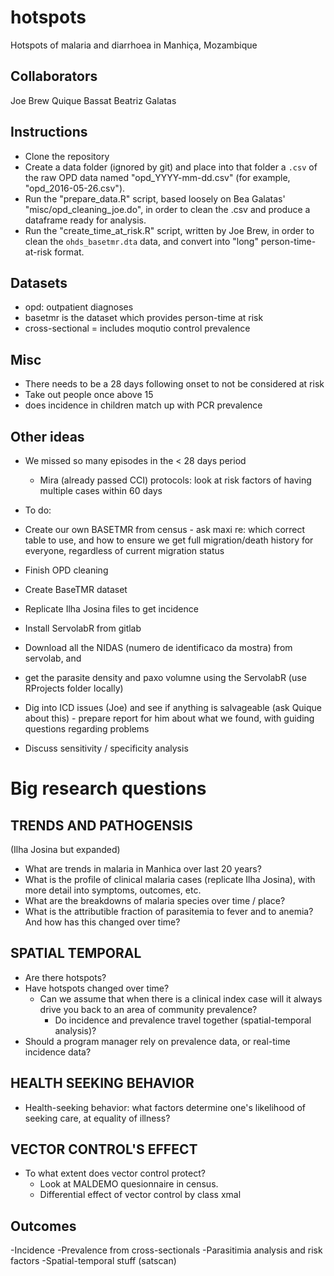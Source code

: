 # hotspots
Hotspots of malaria and diarrhoea in Manhiça, Mozambique

## Collaborators

Joe Brew
Quique Bassat
Beatriz Galatas

## Instructions

- Clone the repository
- Create a data folder (ignored by git) and place into that folder a `.csv` of the raw OPD data named "opd_YYYY-mm-dd.csv" (for example, "opd_2016-05-26.csv").
- Run the "prepare_data.R" script, based loosely on Bea Galatas' "misc/opd_cleaning_joe.do", in order to clean the .csv and produce a dataframe ready for analysis.
- Run the "create_time_at_risk.R" script, written by Joe Brew, in order to clean the `ohds_basetmr.dta` data, and convert into "long" person-time-at-risk format.

## Datasets

- opd: outpatient diagnoses
- basetmr is the dataset which provides person-time at risk
- cross-sectional = includes moqutio control prevalence

## Misc
- There needs to be a 28 days following onset to not be considered at risk
- Take out people once above 15
- does incidence in children match up with PCR prevalence


## Other ideas
- We missed so many episodes in the < 28 days period
  - Mira (already passed CCI) protocols: look at risk factors of having multiple cases within 60 days

- To do:
- Create our own BASETMR from census - ask maxi re: which correct table to use, and how to ensure we get full migration/death history for everyone, regardless of current migration status
- Finish OPD cleaning
- Create BaseTMR dataset
- Replicate Ilha Josina files to get incidence
- Install ServolabR from gitlab
- Download all the NIDAS (numero de identificaco da mostra) from servolab, and
 - get the parasite density and paxo volumne using the ServolabR (use RProjects folder locally)
- Dig into ICD issues (Joe) and see if anything is salvageable (ask Quique about this) - prepare report for him about what we found, with guiding questions regarding problems
- Discuss sensitivity / specificity analysis

# Big research questions

## TRENDS AND PATHOGENSIS
(Ilha Josina but expanded)
- What are trends in malaria in Manhica over last 20 years?
- What is the profile of clinical malaria cases (replicate Ilha Josina), with more detail into symptoms, outcomes, etc.
- What are the breakdowns of malaria species over time / place?
- What is the attributible fraction of parasitemia to fever and to anemia? And how has this changed over time?

## SPATIAL TEMPORAL
- Are there hotspots?
- Have hotspots changed over time? 
  - Can we assume that when there is a clinical index case will it always drive you back to an area of community prevalence?
    - Do incidence and prevalence travel together (spatial-temporal analysis)?
- Should a program manager rely on prevalence data, or real-time incidence data?

## HEALTH SEEKING BEHAVIOR
- Health-seeking behavior: what factors determine one's likelihood of seeking care, at equality of illness?

## VECTOR CONTROL'S EFFECT
  - To what extent does vector control protect?
    - Look at MALDEMO quesionnaire in census.
    - Differential effect of vector control by class xmal


## Outcomes
-Incidence 
-Prevalence from cross-sectionals
-Parasitimia analysis and risk factors
-Spatial-temporal stuff (satscan)